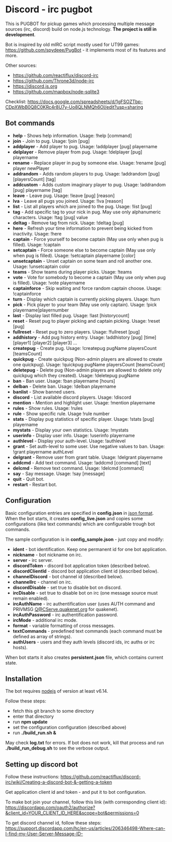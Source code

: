 # Discord - irc pugbot

This is PUGBOT for pickup games which processing multiple message sources (irc, discord) build on node.js technology. **The project is still in development**.

Bot is inspired by old mIRC script mostly used for UT99 games: https://github.com/spydeee/PugBot - it implements most of its features and more.

Other sources:

* https://github.com/reactiflux/discord-irc
* https://github.com/Throne3d/node-irc
* https://discord.js.org
* https://github.com/mapbox/node-sqlite3

Checklist: https://docs.google.com/spreadsheets/d/1gFSOZTbp-CDpXWbB0Q8C0KRc4r8U7y-Uo8QLNMQh6OI/edit?usp=sharing

## Bot commands

* **help** - Shows help information. Usage: !help [command]
* **join** - Join to pug. Usage: !join [pug]
* **addplayer** - Add player to pug. Usage: !addplayer [pug] playername
* **delplayer** - Remove player from pug. Usage: !delplayer [pug] playername
* **rename** - Replace player in pug by someone else. Usage: !rename [pug] player newPlayer
* **addrandom** - Adds random players to pug. Usage: !addrandom [pug] [playersCount] [tag]
* **addcustom** - Adds custom imaginary player to pug. Usage: !addrandom [pug] playername [tag]
* **leave** - Leave pug. Usage: !leave [pug] [reason]
* **lva** - Leave all pugs you joined. Usage: !lva [reason]
* **list** - List all players which are joined to the pug. Usage: !list [pug]
* **tag** - Add specific tag to your nick in pug. May use only alphanumeric characters. Usage: !tag [pug] value
* **deltag** - Remove tag from nick. Usage: !deltag [pug]
* **here** - Refresh your time information to prevent being kicked from inactivity. Usage: !here
* **captain** - Force yourself to become captain (May use only when pug is filled). Usage: !captain
* **setcaptain** - Force someone else to become captain (May use only when pug is filled). Usage: !setcaptain playername [color]
* **unsetcaptain** - Unset captain on some team and roll another one. Usage: !unsetcaptain color
* **teams** - Show teams during player picks. Usage: !teams
* **vote** - Vote for somebody to become a captain (May use only when pug is filled). Usage: !vote playername
* **captainforce** - Skip waiting and force random captain choose. Usage: !captainforce
* **turn** - Display which captain is currently picking players. Usage: !turn
* **pick** - Pick player to your team (May use only captain). Usage: !pick playername|playernumber
* **last** - Display last filled pug. Usage: !last [historycount]
* **reset** - Reset pug to player picking and captain picking. Usage: !reset [pug]
* **fullreset** - Reset pug to zero players. Usage: !fullreset [pug]
* **addhistory** - Add pug history entry. Usage: !addhistory [pug] [time] [player1] [player2] [player3] ...
* **createpug** - Create pug. Usage: !createpug pugName playersCount [teamsCount]
* **quickpug** - Create quickpug (Non-admin players are allowed to create one quickpug). Usage: !quickpug pugName playersCount [teamsCount]
* **deletepug** - Delete pug (Non-admin players are allowed to delete only quickpug which they created). Usage: !deletepug pugName
* **ban** - Ban user. Usage: !ban playername [hours]
* **delban** - Delete ban. Usage: !delban playername
* **banlist** - Show banned users.
* **discord** - List available discord players. Usage: !discord
* **mention** - Mention and highlight user. Usage: !mention playername
* **rules** - Show rules. Usage: !rules
* **rule** - Show specific rule. Usage !rule number
* **stats** - Display pug statistics of specific player. Usage: !stats [pug] playername
* **mystats** - Display your own statistics. Usage: !mystats
* **userinfo** - Display user info. Usage: !userinfo playername
* **authlevel** - Display your auth-level. Usage: !authlevel
* **grant** - Set auth-level to some user. Use negative values to ban. Usage: !grant playername authLevel
* **delgrant** - Remove user from grant table. Usage: !delgrant playername
* **addcmd** - Add text command. Usage: !addcmd [command] [text]
* **delcmd** - Remove text command. Usage: !delcmd [command]
* **say** - Say message. Usage: !say [message]
* **quit** - Quit bot.
* **restart** - Restart bot.
            
## Configuration

Basic configuration entries are specified in **config.json** in [json format](https://www.json.org/). When the bot starts, it creates **config_live.json** and copies some configurations (like text commands) which are configurable trough bot commands.

The sample configuration is in **config_sample.json** - just copy and modify:

* **ident** - bot identification. Keep one permanent id for one bot application.
* **nickname** - bot nickname on irc.
* **server** - irc server.
* **discordToken** - discord bot application token (described below).
* **discordClientId** - discord bot application client id (described below).
* **channelDiscord** - bot channel id (described below).
* **channelIrc** - channel on irc.
* **discordDisable** - set true to disable bot on discord.
* **ircDisable** - set true to disable bot on irc (one message source must remain enabled).
* **ircAuthName** - irc authentification user (uses AUTH command and PRIVMSG Q@CServe.quakenet.org for quakenet).
* **ircAuthPassword** - irc authentification password.
* **ircMode** - additional irc mode.
* **format** - variable formatting of cross messages.
* **textCommands** - predefined text commands (each command must be defined as array of strings).
* **authUsers** - users and they auth levels (discord ids, irc auths or irc hosts).

When bot starts it also creates **persistent.json** file, which contains current state.

## Installation

The bot requires [nodejs](https://nodejs.org/) of version at least v6.14.

Follow these steps:

* fetch this git branch to some directory
* enter that directory
* run **npm update**
* set the configuration configuration (described above)
* run **./build_run.sh &**

May check **log.txt** for errors. If bot does not work, kill that process and run **./build_run_debug.sh** to see the verbose output.

## Setting up discord bot

Follow these instructions: https://github.com/reactiflux/discord-irc/wiki/Creating-a-discord-bot-&-getting-a-token

Get application client id and token - and put it to bot configuration.

To make bot join your channel, follow this link (with corresponding client id):
https://discordapp.com/oauth2/authorize?&client_id=YOUR_CLIENT_ID_HERE&scope=bot&permissions=0

To get discord channel id, follow these steps: https://support.discordapp.com/hc/en-us/articles/206346498-Where-can-I-find-my-User-Server-Message-ID-
